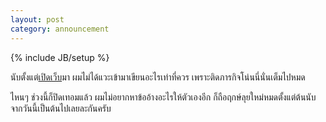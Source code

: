 ```yaml
---
layout: post
category: announcement
---
```

{% include JB/setup %}

นับตั้งแต่[เปิดเว็บ](/announcement/hello-world.html)มา ผมไม่ได้แวะเข้ามาเขียนอะไรเท่าที่ควร เพราะติดภารกิจโน่นนี่นั่นเต็มไปหมด

ไหนๆ ช่วงนี้ก็ปิดเทอมแล้ว ผมไม่อยากหาข้ออ้างอะไรให้ตัวเองอีก ก็ถือฤกษ์ลุยใหม่หมดตั้งแต่ต้นนับจากวันนี้เป็นต้นไปเลยละกันครับ
